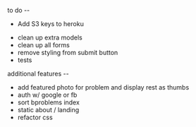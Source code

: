  to do --


- Add S3 keys to heroku


* clean up extra models
* clean up all forms
* remove styling from submit button
* tests




additional features --
* add featured photo for problem and display rest as thumbs
* auth w/ google or fb
* sort bproblems index
* static about / landing
* refactor css
